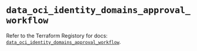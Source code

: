 # `data_oci_identity_domains_approval_workflow`

Refer to the Terraform Registory for docs: [`data_oci_identity_domains_approval_workflow`](https://registry.terraform.io/providers/oracle/oci/6.18.0/docs/data-sources/identity_domains_approval_workflow).

